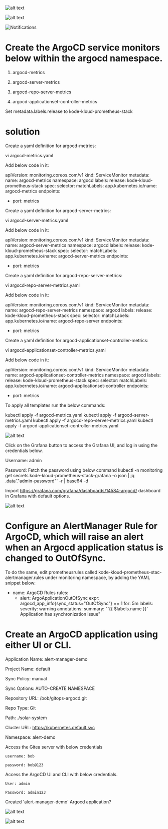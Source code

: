 ![alt text](image.png)

![alt text](image-1.png)


![Notifications](image-2.png)

# Create the ArgoCD service monitors below within the argocd namespace.


   1. argocd-metrics

   2. argocd-server-metrics

   3. argocd-repo-server-metrics

   4. argocd-applicationset-controller-metrics

Set metadata.labels.release to kode-kloud-prometheus-stack

# solution


Create a yaml definition for argocd-metrics:


vi argocd-metrics.yaml



Add below code in it:


apiVersion: monitoring.coreos.com/v1
kind: ServiceMonitor
metadata:
  name: argocd-metrics
  namespace: argocd
  labels:
    release: kode-kloud-prometheus-stack
spec:
  selector:
    matchLabels:
      app.kubernetes.io/name: argocd-metrics
  endpoints:
  - port: metrics



Create a yaml definition for argocd-server-metrics:


vi argocd-server-metrics.yaml



Add below code in it:


apiVersion: monitoring.coreos.com/v1
kind: ServiceMonitor
metadata:
  name: argocd-server-metrics
  namespace: argocd
  labels:
    release: kode-kloud-prometheus-stack
spec:
  selector:
    matchLabels:
      app.kubernetes.io/name: argocd-server-metrics
  endpoints:
  - port: metrics



Create a yaml definition for argocd-repo-server-metrics:


vi argocd-repo-server-metrics.yaml



Add below code in it:


apiVersion: monitoring.coreos.com/v1
kind: ServiceMonitor
metadata:
  name: argocd-repo-server-metrics
  namespace: argocd
  labels:
    release: kode-kloud-prometheus-stack
spec:
  selector:
    matchLabels:
      app.kubernetes.io/name: argocd-repo-server
  endpoints:
  - port: metrics



Create a yaml definition for argocd-applicationset-controller-metrics:


vi argocd-applicationset-controller-metrics.yaml



Add below code in it:


apiVersion: monitoring.coreos.com/v1
kind: ServiceMonitor
metadata:
  name: argocd-applicationset-controller-metrics
  namespace: argocd
  labels:
    release: kode-kloud-prometheus-stack
spec:
  selector:
    matchLabels:
      app.kubernetes.io/name: argocd-applicationset-controller
  endpoints:
  - port: metrics



To apply all templates run the below commands:


kubectl apply -f argocd-metrics.yaml
kubectl apply -f argocd-server-metrics.yaml
kubectl apply -f argocd-repo-server-metrics.yaml
kubectl apply -f argocd-applicationset-controller-metrics.yaml

![alt text](image-3.png)


Click on the Grafana button to access the Grafana UI, and log in using the credentials below.


   Username: admin

   Password: Fetch the password using below command
   kubectl -n monitoring get secrets kode-kloud-prometheus-stack-grafana -o json | jq .data'."admin-password"' -r | base64 -d

   Import https://grafana.com/grafana/dashboards/14584-argocd/ dashboard in Grafana with default options.

   ![alt text](image-4.png)


# Configure an AlertManager Rule for ArgoCD, which will raise an alert when an Argocd application status is changed to OutOfSync.



To do the same, edit prometheusrules called kode-kloud-prometheus-stac-alertmanager.rules under monitoring namespace, by adding the YAML snippet below:


- name: ArgoCD Rules
  rules:
    - alert: ArgoApplicationOutOfSync
      expr: argocd_app_info{sync_status="OutOfSync"} == 1
      for: 5m
      labels:
        severity: warning
      annotations:
         summary: "'{{ $labels.name }}' Application has
                    synchronization issue"



# Create an ArgoCD application using either UI or CLI.


   Application Name: alert-manager-demo

   Project Name: default

   Sync Policy: manual

   Sync Options: AUTO-CREATE NAMESPACE

   Repository URL: <Gitea URL>/bob/gitops-argocd.git

   Repo Type: Git

   Path: ./solar-system

   Cluster URL: https://kubernetes.default.svc

   Namespace: alert-demo



Access the Gitea server with below credentials

    username: bob

    password: bob@123


Access the ArgoCD UI and CLI with below credentials.

    User: admin

    Password: admin123




Created 'alert-manager-demo' Argocd application?

![alt text](image-6.png)

![alt text](image-5.png)